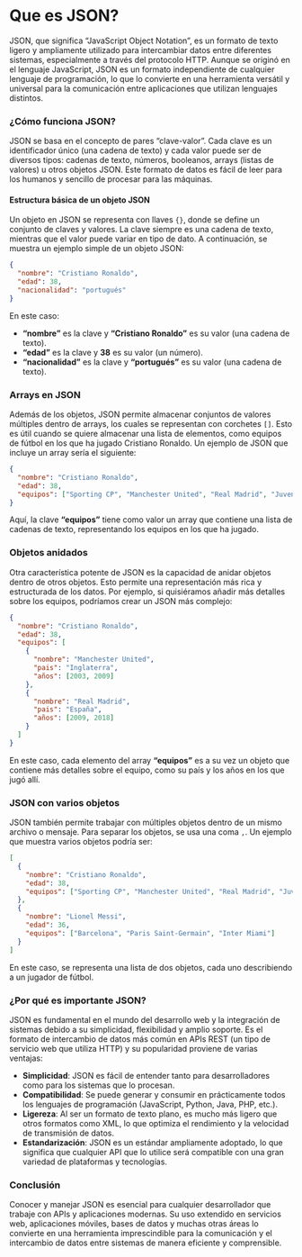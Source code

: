 # Que es JSON?

JSON, que significa “JavaScript Object Notation”, es un formato de texto ligero y ampliamente utilizado para intercambiar datos entre diferentes sistemas, especialmente a través del protocolo HTTP. Aunque se originó en el lenguaje JavaScript, JSON es un formato independiente de cualquier lenguaje de programación, lo que lo convierte en una herramienta versátil y universal para la comunicación entre aplicaciones que utilizan lenguajes distintos.

### ¿Cómo funciona JSON?

JSON se basa en el concepto de pares “clave-valor”. Cada clave es un identificador único (una cadena de texto) y cada valor puede ser de diversos tipos: cadenas de texto, números, booleanos, arrays (listas de valores) u otros objetos JSON. Este formato de datos es fácil de leer para los humanos y sencillo de procesar para las máquinas.

#### Estructura básica de un objeto JSON
Un objeto en JSON se representa con llaves `{}`, donde se define un conjunto de claves y valores. La clave siempre es una cadena de texto, mientras que el valor puede variar en tipo de dato. A continuación, se muestra un ejemplo simple de un objeto JSON:

```json
{
  "nombre": "Cristiano Ronaldo",
  "edad": 38,
  "nacionalidad": "portugués"
}
```

En este caso:
- **“nombre”** es la clave y **“Cristiano Ronaldo”** es su valor (una cadena de texto).
- **“edad”** es la clave y **38** es su valor (un número).
- **“nacionalidad”** es la clave y **“portugués”** es su valor (una cadena de texto).

### Arrays en JSON
Además de los objetos, JSON permite almacenar conjuntos de valores múltiples dentro de arrays, los cuales se representan con corchetes `[]`. Esto es útil cuando se quiere almacenar una lista de elementos, como equipos de fútbol en los que ha jugado Cristiano Ronaldo. Un ejemplo de JSON que incluye un array sería el siguiente:

```json
{
  "nombre": "Cristiano Ronaldo",
  "edad": 38,
  "equipos": ["Sporting CP", "Manchester United", "Real Madrid", "Juventus", "Al-Nassr"]
}
```

Aquí, la clave **“equipos”** tiene como valor un array que contiene una lista de cadenas de texto, representando los equipos en los que ha jugado.

### Objetos anidados
Otra característica potente de JSON es la capacidad de anidar objetos dentro de otros objetos. Esto permite una representación más rica y estructurada de los datos. Por ejemplo, si quisiéramos añadir más detalles sobre los equipos, podríamos crear un JSON más complejo:

```json
{
  "nombre": "Cristiano Ronaldo",
  "edad": 38,
  "equipos": [
    {
      "nombre": "Manchester United",
      "pais": "Inglaterra",
      "años": [2003, 2009]
    },
    {
      "nombre": "Real Madrid",
      "pais": "España",
      "años": [2009, 2018]
    }
  ]
}
```

En este caso, cada elemento del array **“equipos”** es a su vez un objeto que contiene más detalles sobre el equipo, como su país y los años en los que jugó allí.

### JSON con varios objetos
JSON también permite trabajar con múltiples objetos dentro de un mismo archivo o mensaje. Para separar los objetos, se usa una coma `,`. Un ejemplo que muestra varios objetos podría ser:

```json
[
  {
    "nombre": "Cristiano Ronaldo",
    "edad": 38,
    "equipos": ["Sporting CP", "Manchester United", "Real Madrid", "Juventus", "Al-Nassr"]
  },
  {
    "nombre": "Lionel Messi",
    "edad": 36,
    "equipos": ["Barcelona", "Paris Saint-Germain", "Inter Miami"]
  }
]
```

En este caso, se representa una lista de dos objetos, cada uno describiendo a un jugador de fútbol.

### ¿Por qué es importante JSON?
JSON es fundamental en el mundo del desarrollo web y la integración de sistemas debido a su simplicidad, flexibilidad y amplio soporte. Es el formato de intercambio de datos más común en APIs REST (un tipo de servicio web que utiliza HTTP) y su popularidad proviene de varias ventajas:

- **Simplicidad**: JSON es fácil de entender tanto para desarrolladores como para los sistemas que lo procesan.
- **Compatibilidad**: Se puede generar y consumir en prácticamente todos los lenguajes de programación (JavaScript, Python, Java, PHP, etc.).
- **Ligereza**: Al ser un formato de texto plano, es mucho más ligero que otros formatos como XML, lo que optimiza el rendimiento y la velocidad de transmisión de datos.
- **Estandarización**: JSON es un estándar ampliamente adoptado, lo que significa que cualquier API que lo utilice será compatible con una gran variedad de plataformas y tecnologías.

### Conclusión
Conocer y manejar JSON es esencial para cualquier desarrollador que trabaje con APIs y aplicaciones modernas. Su uso extendido en servicios web, aplicaciones móviles, bases de datos y muchas otras áreas lo convierte en una herramienta imprescindible para la comunicación y el intercambio de datos entre sistemas de manera eficiente y comprensible.